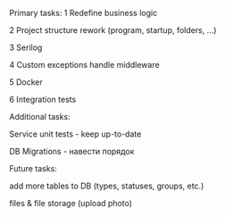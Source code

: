 Primary tasks:
1 Redefine business logic

2 Project structure rework (program, startup, folders, ...)

3 Serilog

4 Custom exceptions handle middleware

5 Docker

6 Integration tests

Additional tasks:

Service unit tests - keep up-to-date

DB Migrations - навести порядок

Future tasks:

add more tables to DB (types, statuses, groups, etc.)

files & file storage (upload photo)

